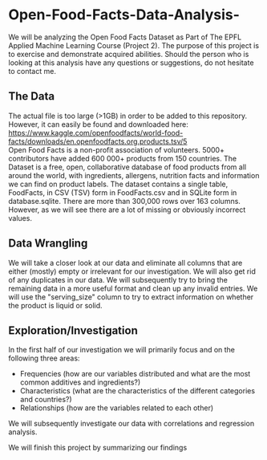 # Open-Food-Facts-Data-Analysis-
We will be analyzing the Open Food Facts Dataset as Part of The EPFL Applied Machine Learning Course (Project 2). The purpose of this project is to exercise and demonstrate acquired abilities. Should the person who is looking at this analysis have any questions or suggestions, do not hesitate to contact me.

## The Data
The actual file is too large (>1GB) in order to be added to this repository. However, it can easily be found and downloaded here: https://www.kaggle.com/openfoodfacts/world-food-facts/downloads/en.openfoodfacts.org.products.tsv/5 <br>
Open Food Facts is a non-profit association of volunteers. 5000+ contributors have added 600 000+ products from 150 countries.
The Dataset is a free, open, collaborative database of food products from all around the world, with ingredients, allergens, nutrition facts and information we can find on product labels.
The dataset contains a single table, FoodFacts, in CSV (TSV) form in FoodFacts.csv and in SQLite form in database.sqlite.
There are more than 300,000 rows over 163 columns. However, as we will see there are a lot of missing or obviously incorrect values.

## Data Wrangling

We will take a closer look at our data and eliminate all columns that are either (mostly) empty or irrelevant for our investigation.
We will also get rid of any duplicates in our data. We will subsequently try to bring the remaining data in a more useful format and clean up any invalid entries. We will use the "serving_size" column to try to extract information on whether the product is liquid or solid.

## Exploration/Investigation

In the first half of our investigation we will primarily focus and on the following three areas:
- Frequencies (how are our variables distributed and what are the most common additives and ingredients?)
- Characteristics (what are the characteristics of the different categories and countries?)
- Relationships (how are the variables related to each other)

We will subsequently investigate our data with correlations and regression analysis.

We will finish this project by summarizing our findings
